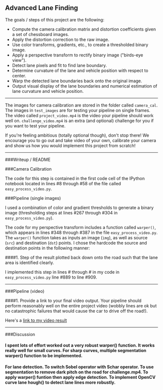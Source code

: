## Advanced Lane Finding

The goals / steps of this project are the following:  

* Compute the camera calibration matrix and distortion coefficients given a set of chessboard images.
* Apply the distortion correction to the raw image.  
* Use color transforms, gradients, etc., to create a thresholded binary image.
* Apply a perspective transform to rectify binary image ("birds-eye view"). 
* Detect lane pixels and fit to find lane boundary.
* Determine curvature of the lane and vehicle position with respect to center.
* Warp the detected lane boundaries back onto the original image.
* Output visual display of the lane boundaries and numerical estimation of lane curvature and vehicle position.

---

The images for camera calibration are stored in the folder called `camera_cal`.  The images in `test_images` are for testing your pipeline on single frames.  The video called `project_video.mp4` is the video your pipeline should work well on.  `challenge_video.mp4` is an extra (and optional) challenge for you if you want to test your pipeline.

If you're feeling ambitious (totally optional though), don't stop there!  We encourage you to go out and take video of your own, calibrate your camera and show us how you would implement this project from scratch!



[//]: # (Image References)

[image1]: ./examples/undistort_output.png "Undistorted"
[image2]: ./test_images/test1.jpg "Road Transformed"
[image3]: ./examples/binary_combo_example.jpg "Binary Example"
[image4]: ./examples/warped_straight_lines.jpg "Warp Example"
[image5]: ./examples/color_fit_lines.jpg "Fit Visual"
[image6]: ./examples/example_output.jpg "Output"
[video1]: ./project_video.mp4 "Video"

---
###Writeup / README

###Camera Calibration

The code for this step is contained in the first code cell of the IPython notebook located in lines #8 through #58 of the file called `easy_process_video.py`.  

###Pipeline (single images)

I used a combination of color and gradient thresholds to generate a binary image (thresholding steps at lines #267 through #304 in `easy_process_video.py`).  

The code for my perspective transform includes a function called `warper()`, which appears in lines #348 through #387 in the file `easy_process_video.py`.  The `warper()` function takes as inputs an image (`img`), as well as source (`src`) and destination (`dst`) points.  I chose the hardcode the source and destination points in the following manner:

####1. Step of the result plotted back down onto the road such that the lane area is identified clearly.

I implemented this step in lines # through # in my code in `easy_process_video.py` line #889 to line #909.

---

###Pipeline (video)

####1. Provide a link to your final video output.  Your pipeline should perform reasonably well on the entire project video (wobbly lines are ok but no catastrophic failures that would cause the car to drive off the road!).

Here's a [link to my video result](./white.mp4)

---

###Discussion

#### I spent lots of effort worked out a very robust warper() function. It works really well for small curves. For sharp curves, multiple segmentation warper() function to be implemented.
#### For lane detection. To switch Sobel operator with Schar operator. To use segmentation to remove dark pitch on the road for challenge.mp4. To apply warper() funtion then apply edge detection. To implement OpenCV curve lane hough() to detect lane lines more robustly.

